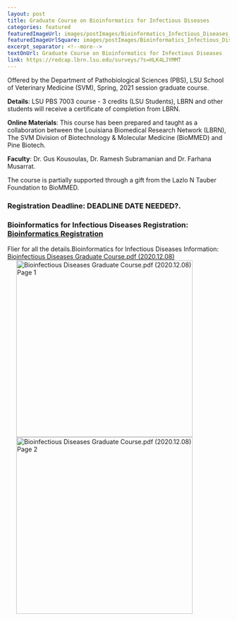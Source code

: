 ```yaml
--- 
layout: post
title: Graduate Course on Bioinformatics for Infectious Diseases
categories: featured
featuredImageUrl: images/postImages/Bioinformatics_Infectious_Diseases_2021.png
featuredImageUrlSquare: images/postImages/Bioinformatics_Infectious_Diseases_2021.png
excerpt_separator: <!--more-->
textOnUrl: Graduate Course on Bioinformatics for Infectious Diseases
link: https://redcap.lbrn.lsu.edu/surveys/?s=HLK4LJYMMT
--- 
```


Offered by the Department of Pathobiological Sciences (PBS), LSU School of Veterinary Medicine (SVM), Spring, 2021 session graduate course.<!--more-->

**Details**: LSU PBS 7003 course - 3 credits (LSU Students), LBRN and other students will receive a certificate of completion from LBRN.

**Online Materials**: This course has been prepared and taught as a collaboration between the Louisiana Biomedical Research Network (LBRN), The SVM Division of Biotechnology & Molecular Medicine (BioMMED) and Pine Biotech.

**Faculty**: Dr. Gus Kousoulas, Dr. Ramesh Subramanian and Dr. Farhana Musarrat.

The course is partially supported through a gift from the Lazlo N Tauber Foundation to BioMMED.

### Registration Deadline: **DEADLINE DATE NEEDED?**.

### Bioinformatics for Infectious Diseases Registration: <a href="https://edu.tbioinfo.com/bioinformatics-for-infectious-diseases-lsu">Bioinformatics Registration</a>


Flier for all the details.Bioinformatics for Infectious Diseases Information:
<a href="http://localhost:4000/downloads/Bioinfectious Diseases Graduate Course.2020.12.08.pdf" alt="" target="_blank">Bioinfectious Diseases Graduate Course.pdf (2020.12.08)</a>
<br>
<a href="http://localhost:4000/downloads/Bioinfectious Diseases Graduate Course.2020.12.08.pdf" alt="" target="_blank"><img src="http://localhost:4000/images/postImages/Bioinfectious Diseases Graduate Course.2020.12.08.p1.png" alt="Bioinfectious Diseases Graduate Course.pdf (2020.12.08) Page 1" style="float:center;width:400px;border:0;padding-left:20px;"></a>
<br>
<a href="http://localhost:4000/downloads/Bioinfectious Diseases Graduate Course.2020.12.08.pdf" alt="" target="_blank"><img src="http://localhost:4000/images/postImages/Bioinfectious Diseases Graduate Course.2020.12.08.p2.png" alt="Bioinfectious Diseases Graduate Course.pdf (2020.12.08) Page 2" style="float:center;width:400px;border:0;padding-left:20px;"></a>



